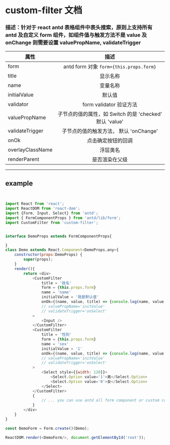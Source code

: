 # custom-filter 文档
### 描述：针对于 react antd 表格组件中表头搜索，原则上支持所有 antd 及自定义 form 组件，如组件值与触发方法不是 value 及 onChange 则需要设置 valuePropName, validateTrigger 
属性|描述
---|:--:
form| antd form 对象 ``` form={this.props.form} ```
title|显示名称
name|变量名称
initialValue|默认值
validator| form validator 验证方法
valuePropName|子节点的值的属性，如 Switch 的是 'checked'  默认 'value'
validateTrigger|子节点的值的触发方法， 默认 'onChange'
onOk|点击确定按钮的回调
overlayClassName|浮层类名
renderParent|是否渲染在父级

----
## example
```js


import React from 'react';
import ReactDOM from 'react-dom';
import {Form, Input, Select} from 'antd';
import { FormComponentProps } from 'antd/lib/form';
import CustomFilter from 'custom-filter';


interface DemoProps extends FormComponentProps{

}
class Demo extends React.Component<DemoProps,any>{
    constructor(props:DemoProps) {
        super(props);
    }
    render(){
        return <div>
            <CustomFilter
                title = '姓名'
                form = {this.props.form}
                name = 'name'
                initialValue = '我是默认值'
                onOk={(name, value, title) => {console.log(name, value, title)}}
                // valuePropName='initValue' 
                // validateTrigger='onSelect'
            >
                <Input />
            </CustomFilter>
            <CustomFilter
                title = '性别'
                form = {this.props.form}
                name = 'sex'
                initialValue = '1'
                onOk={(name, value, title) => {console.log(name, value, title)}}
                // valuePropName='initValue' 
                // validateTrigger='onSelect'
            >
                <Select style={{width: 120}}>
                    <Select.Option value='1'>男</Select.Option>
                    <Select.Option value='0'>女</Select.Option>
                </Select>
            </CustomFilter>
            {
                // ... you can use antd all form component or custom component
            }
        </div>
    }
}

const DemoForm = Form.create()(Demo);

ReactDOM.render(<DemoForm/>, document.getElementById('root'));

```
